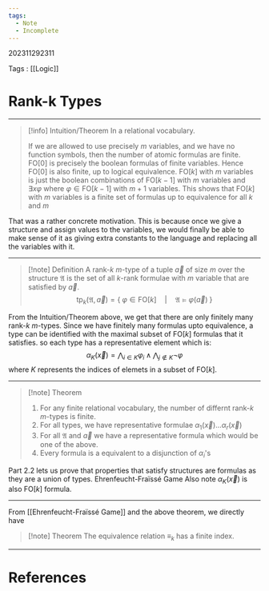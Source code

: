 ```yaml
---
tags:
  - Note
  - Incomplete
---
```

202311292311

Tags : [[Logic]]
# Rank-k Types
---
>[!info] Intuition/Theorem
>In a relational vocabulary.
>
> If we are allowed to use precisely $m$ variables, and we have no function symbols, then the number of atomic formulas are finite.
> $\text{FO}[0]$ is precisely the boolean formulas of finite variables. Hence $\text{FO}[0]$ is also finite, up to logical equivalence.
>$\text{FO}[k]$ with $m$ variables is just the boolean combinations of $\text{FO}[k-1]$ with $m$ variables and $\exists x \varphi$ where $\varphi\in \text{FO}[k-1]$ with $m+1$ variables. 
>This shows that $\text{FO}[k]$ with $m$ variables is a finite set of formulas up to equivalence for all $k$ and $m$

That was a rather concrete motivation. This is because once we give a structure and assign values to the variables, we would finally be able to make sense of it as giving extra constants  to the language and replacing all the variables with it.

---
>[!note] Definition
>A rank-$k$ $m$-type of a tuple $\vec{a}$ of size $m$ over the structure $\mathfrak A$  is the set of all $k$-rank formulae with $m$ variable that are satisfied by $\vec{a}$.
>$$
>\text{tp}_{k}(\mathfrak A,\vec{a})=\{\;\varphi\in \text{FO}[k]\quad|\quad\mathfrak A\models\varphi(\vec{a})\;\}
>$$

From the Intuition/Theorem above, we get that there are only finitely many rank-$k$ $m$-types. Since we have finitely  many formulas upto equivalence, a type can be identified with the maximal subset of $\text{FO}[k]$ formulas that it satisfies. so each type has a representative element which is:
$$
\alpha_{K}(\vec{x})=\bigwedge_{i\in K}\varphi_{i}\land\bigwedge_{j\not\in K}\lnot\varphi
$$
where $K$ represents the indices of elemets in a subset of $\text{FO}[k]$.

---
>[!note] Theorem
>1. For any finite relational vocabulary, the number of differnt rank-$k$ $m$-types is finite.
>2. For all types, we have representative formulae $\alpha_1(\vec{x})\dots\alpha_r(\vec{x})$ 
>	1. For all $\mathfrak A$ and $\vec a$ we have a representative formula which would be one of the above.
>	2. Every formula is a equivalent to a disjunction of $\alpha_i$'s

Part 2.2 lets us prove that properties that satisfy structures are formulas as they are a union of types.
Ehrenfeucht-Fraïssé Game
Also note $\alpha_K(\vec{x})$ is also $\text{FO}[k]$ formula.

---
From [[Ehrenfeucht-Fraïssé Game]] and the above theorem, we directly have 
>[!note] Theorem
>The equivalence relation $\equiv_k$ has a finite index.

---
# References
